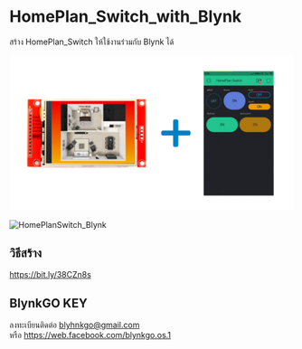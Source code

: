 # HomePlan_Switch_with_Blynk
 สร้าง HomePlan_Switch ให้ใช้งานร่วมกับ Blynk ได้

![HomePlanSwitch_Blynk](HomePlanSwitch_Blynk.gif)  
  
![HomePlanSwitch_Blynk](HomePlanSwitch_Blynk2.gif)  

## วิธีสร้าง
https://bit.ly/38CZn8s

## BlynkGO KEY
ลงทะเบียนติดต่อ blyhnkgo@gmail.com  
หรือ https://web.facebook.com/blynkgo.os.1  

